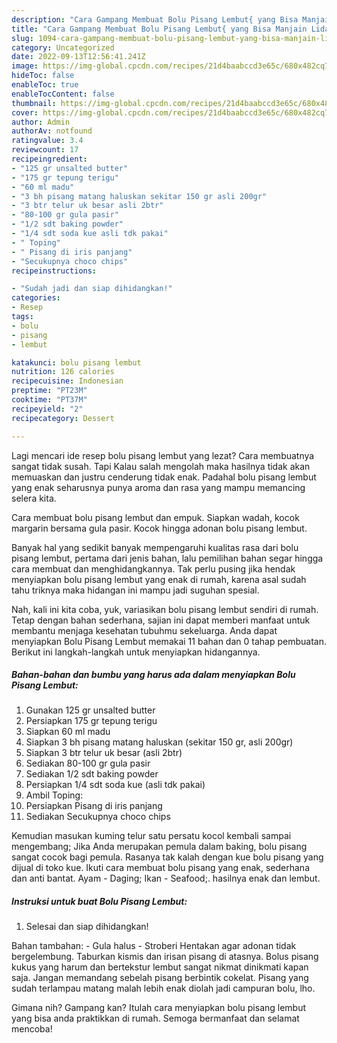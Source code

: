 ```yaml
---
description: "Cara Gampang Membuat Bolu Pisang Lembut{ yang Bisa Manjain Lidah,  Menu Buat lebaran"
title: "Cara Gampang Membuat Bolu Pisang Lembut{ yang Bisa Manjain Lidah,  Menu Buat lebaran"
slug: 1094-cara-gampang-membuat-bolu-pisang-lembut-yang-bisa-manjain-lidah-menu-buat-lebaran
category: Uncategorized
date: 2022-09-13T12:56:41.241Z
image: https://img-global.cpcdn.com/recipes/21d4baabccd3e65c/680x482cq70/bolu-pisang-lembut-foto-resep-utama.jpg
hideToc: false
enableToc: true
enableTocContent: false
thumbnail: https://img-global.cpcdn.com/recipes/21d4baabccd3e65c/680x482cq70/bolu-pisang-lembut-foto-resep-utama.jpg
cover: https://img-global.cpcdn.com/recipes/21d4baabccd3e65c/680x482cq70/bolu-pisang-lembut-foto-resep-utama.jpg
author: Admin
authorAv: notfound
ratingvalue: 3.4
reviewcount: 17
recipeingredient:
- "125 gr unsalted butter"
- "175 gr tepung terigu"
- "60 ml madu"
- "3 bh pisang matang haluskan sekitar 150 gr asli 200gr"
- "3 btr telur uk besar asli 2btr"
- "80-100 gr gula pasir"
- "1/2 sdt baking powder"
- "1/4 sdt soda kue asli tdk pakai"
- " Toping"
- " Pisang di iris panjang"
- "Secukupnya choco chips"
recipeinstructions:

- "Sudah jadi dan siap dihidangkan!"
categories:
- Resep
tags:
- bolu
- pisang
- lembut

katakunci: bolu pisang lembut 
nutrition: 126 calories
recipecuisine: Indonesian
preptime: "PT23M"
cooktime: "PT37M"
recipeyield: "2"
recipecategory: Dessert

---
```



Lagi mencari ide resep bolu pisang lembut yang lezat? Cara membuatnya sangat tidak susah. Tapi Kalau salah mengolah maka hasilnya tidak akan memuaskan dan justru cenderung tidak enak. Padahal bolu pisang lembut yang enak seharusnya punya aroma dan rasa yang mampu memancing selera kita.


Cara membuat bolu pisang lembut dan empuk. Siapkan wadah, kocok margarin bersama gula pasir. Kocok hingga adonan bolu pisang lembut.

Banyak hal yang sedikit banyak mempengaruhi kualitas rasa dari bolu pisang lembut, pertama dari jenis bahan, lalu pemilihan bahan segar hingga cara membuat dan menghidangkannya. Tak perlu pusing jika hendak menyiapkan bolu pisang lembut yang enak di rumah, karena asal sudah tahu triknya maka hidangan ini mampu jadi suguhan spesial.


Nah, kali ini kita coba, yuk, variasikan bolu pisang lembut sendiri di rumah. Tetap dengan bahan sederhana, sajian ini dapat memberi manfaat untuk membantu menjaga kesehatan tubuhmu sekeluarga. Anda dapat menyiapkan Bolu Pisang Lembut memakai 11 bahan dan 0 tahap pembuatan. Berikut ini langkah-langkah untuk menyiapkan hidangannya.

<!--inarticleads1-->

##### Bahan-bahan dan bumbu yang harus ada dalam menyiapkan Bolu Pisang Lembut:

1. Gunakan 125 gr unsalted butter
1. Persiapkan 175 gr tepung terigu
1. Siapkan 60 ml madu
1. Siapkan 3 bh pisang matang haluskan (sekitar 150 gr, asli 200gr)
1. Siapkan 3 btr telur uk besar (asli 2btr)
1. Sediakan 80-100 gr gula pasir
1. Sediakan 1/2 sdt baking powder
1. Persiapkan 1/4 sdt soda kue (asli tdk pakai)
1. Ambil  Toping:
1. Persiapkan  Pisang di iris panjang
1. Sediakan Secukupnya choco chips


Kemudian masukan kuming telur satu persatu kocol kembali sampai mengembang; Jika Anda merupakan pemula dalam baking, bolu pisang sangat cocok bagi pemula. Rasanya tak kalah dengan kue bolu pisang yang dijual di toko kue. Ikuti cara membuat bolu pisang yang enak, sederhana dan anti bantat. Ayam - Daging; Ikan - Seafood;. hasilnya enak dan lembut. 

<!--inarticleads2-->

##### Instruksi untuk buat Bolu Pisang Lembut:


1. Selesai dan siap dihidangkan!

Bahan tambahan: - Gula halus - Stroberi Hentakan agar adonan tidak bergelembung. Taburkan kismis dan irisan pisang di atasnya. Bolus pisang kukus yang harum dan bertekstur lembut sangat nikmat dinikmati kapan saja. Jangan memandang sebelah pisang berbintik cokelat. Pisang yang sudah terlampau matang malah lebih enak diolah jadi campuran bolu, lho. 

Gimana nih? Gampang kan? Itulah cara menyiapkan bolu pisang lembut yang bisa anda praktikkan di rumah. Semoga bermanfaat dan selamat mencoba!
